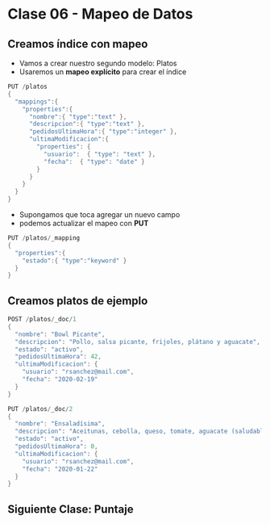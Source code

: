 # Clase 06 - Mapeo de Datos

## Creamos índice con mapeo
- Vamos a crear nuestro segundo modelo: Platos
- Usaremos un **mapeo explícito** para crear el índice

```java
PUT /platos
{
  "mappings":{
    "properties":{
      "nombre":{ "type":"text" },
      "descripcion":{ "type":"text" },
      "pedidosUltimaHora":{ "type":"integer" },
      "ultimaModificacion":{
        "properties": {
          "usuario":  { "type": "text" },
          "fecha":  { "type": "date" }
        }
      }
    }
  }
}
```

- Supongamos que toca agregar un nuevo campo
- podemos actualizar el mapeo con **PUT**

```java
PUT /platos/_mapping
{
  "properties":{
    "estado":{ "type":"keyword" }
  }
}
```

## Creamos platos de ejemplo

```java
POST /platos/_doc/1
{
  "nombre": "Bowl Picante",
  "descripcion": "Pollo, salsa picante, frijoles, plátano y aguacate",
  "estado": "activo",
  "pedidosUltimaHora": 42,
  "ultimaModificacion": {
    "usuario": "rsanchez@mail.com",
    "fecha": "2020-02-19"
  }
}
```

```java
PUT /platos/_doc/2
{
  "nombre": "Ensaladísima",
  "descripcion": "Aceitunas, cebolla, queso, tomate, aguacate (saludable)",
  "estado": "activo",
  "pedidosUltimaHora": 0,
  "ultimaModificacion": {
    "usuario": "rsanchez@mail.com",
    "fecha": "2020-01-22"
  }
}
```

## Siguiente Clase: Puntaje
